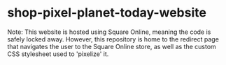 # shop-pixel-planet-today-website

Note: This website is hosted using Square Online, meaning the code is safely locked away. However, this repository is home to the redirect page that navigates the user to the Square Online store, as well as the custom CSS stylesheet used to 'pixelize' it.
